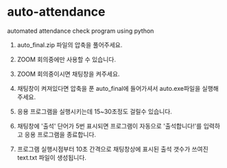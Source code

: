 # auto-attendance
automated attendance check program using python

1. auto_final.zip 파일의 압축을 풀어주세요.

2. ZOOM 회의중에만 사용할 수 있습니다.

3. ZOOM 회의중이시면 채팅창을 켜주세요.

4. 채팅창이 켜져있다면 압축을 푼 auto_final에 들어가셔서 auto.exe파일을 실행해주세요.

5. 응용 프로그램을 실행시키는데 15~30초정도 걸릴수 있습니다.

6. 채팅창에 '출석' 단어가 5번 표시되면 프로그램이 자동으로 '출석합니다!'를 입력하고 응용 프로그램을 종료합니다.

7. 프로그램 실행시점부터 10초 간격으로 채팅창상에 표시된 출석 갯수가 쓰여진 text.txt 파일이 생성됩니다. 
